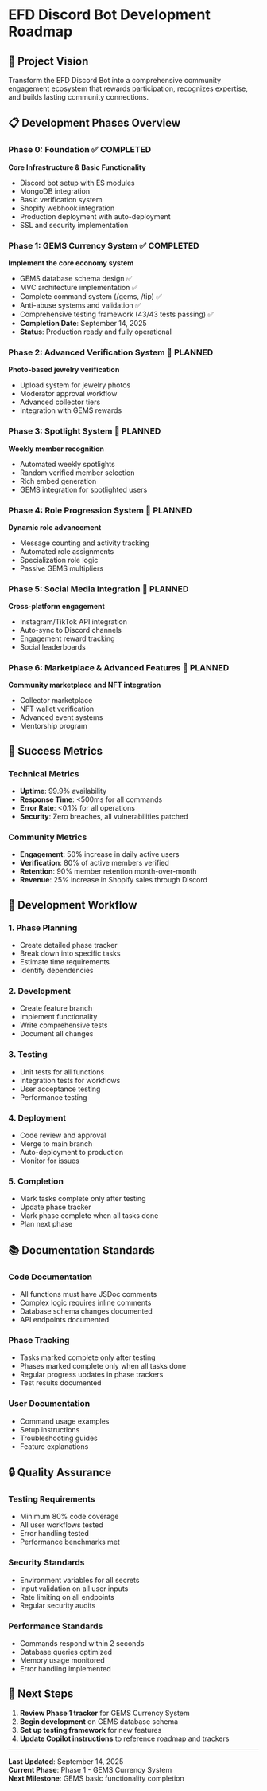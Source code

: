 # EFD Discord Bot Development Roadmap

## 🎯 Project Vision
Transform the EFD Discord Bot into a comprehensive community engagement ecosystem that rewards participation, recognizes expertise, and builds lasting community connections.

## 📋 Development Phases Overview

### Phase 0: Foundation ✅ COMPLETED
**Core Infrastructure & Basic Functionality**
- Discord bot setup with ES modules
- MongoDB integration
- Basic verification system
- Shopify webhook integration
- Production deployment with auto-deployment
- SSL and security implementation

### Phase 1: GEMS Currency System ✅ COMPLETED
**Implement the core economy system**
- GEMS database schema design ✅
- MVC architecture implementation ✅
- Complete command system (/gems, /tip) ✅
- Anti-abuse systems and validation ✅
- Comprehensive testing framework (43/43 tests passing) ✅
- **Completion Date**: September 14, 2025
- **Status**: Production ready and fully operational

### Phase 2: Advanced Verification System 📅 PLANNED
**Photo-based jewelry verification**
- Upload system for jewelry photos
- Moderator approval workflow
- Advanced collector tiers
- Integration with GEMS rewards

### Phase 3: Spotlight System 📅 PLANNED
**Weekly member recognition**
- Automated weekly spotlights
- Random verified member selection
- Rich embed generation
- GEMS integration for spotlighted users

### Phase 4: Role Progression System 📅 PLANNED
**Dynamic role advancement**
- Message counting and activity tracking
- Automated role assignments
- Specialization role logic
- Passive GEMS multipliers

### Phase 5: Social Media Integration 📅 PLANNED
**Cross-platform engagement**
- Instagram/TikTok API integration
- Auto-sync to Discord channels
- Engagement reward tracking
- Social leaderboards

### Phase 6: Marketplace & Advanced Features 📅 PLANNED
**Community marketplace and NFT integration**
- Collector marketplace
- NFT wallet verification
- Advanced event systems
- Mentorship program

## 🎯 Success Metrics

### Technical Metrics
- **Uptime**: 99.9% availability
- **Response Time**: <500ms for all commands
- **Error Rate**: <0.1% for all operations
- **Security**: Zero breaches, all vulnerabilities patched

### Community Metrics
- **Engagement**: 50% increase in daily active users
- **Verification**: 80% of active members verified
- **Retention**: 90% member retention month-over-month
- **Revenue**: 25% increase in Shopify sales through Discord

## 🔄 Development Workflow

### 1. Phase Planning
- Create detailed phase tracker
- Break down into specific tasks
- Estimate time requirements
- Identify dependencies

### 2. Development
- Create feature branch
- Implement functionality
- Write comprehensive tests
- Document all changes

### 3. Testing
- Unit tests for all functions
- Integration tests for workflows
- User acceptance testing
- Performance testing

### 4. Deployment
- Code review and approval
- Merge to main branch
- Auto-deployment to production
- Monitor for issues

### 5. Completion
- Mark tasks complete only after testing
- Update phase tracker
- Mark phase complete when all tasks done
- Plan next phase

## 📚 Documentation Standards

### Code Documentation
- All functions must have JSDoc comments
- Complex logic requires inline comments
- Database schema changes documented
- API endpoints documented

### Phase Tracking
- Tasks marked complete only after testing
- Phases marked complete only when all tasks done
- Regular progress updates in phase trackers
- Test results documented

### User Documentation
- Command usage examples
- Setup instructions
- Troubleshooting guides
- Feature explanations

## 🔒 Quality Assurance

### Testing Requirements
- Minimum 80% code coverage
- All user workflows tested
- Error handling tested
- Performance benchmarks met

### Security Standards
- Environment variables for all secrets
- Input validation on all user inputs
- Rate limiting on all endpoints
- Regular security audits

### Performance Standards
- Commands respond within 2 seconds
- Database queries optimized
- Memory usage monitored
- Error handling implemented

## 🎯 Next Steps

1. **Review Phase 1 tracker** for GEMS Currency System
2. **Begin development** on GEMS database schema
3. **Set up testing framework** for new features
4. **Update Copilot instructions** to reference roadmap and trackers

---

**Last Updated**: September 14, 2025  
**Current Phase**: Phase 1 - GEMS Currency System  
**Next Milestone**: GEMS basic functionality completion